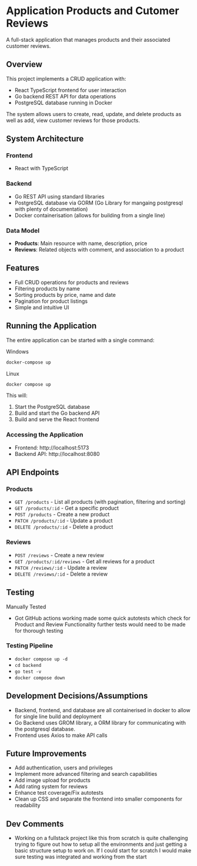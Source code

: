 # Application Products and Cutomer Reviews

A full-stack application that manages products and their associated customer reviews.

## Overview

This project implements a CRUD application with:
- React TypeScript frontend for user interaction
- Go backend REST API for data operations
- PostgreSQL database running in Docker

The system allows users to create, read, update, and delete products as well as add, view customer reviews for those products.

## System Architecture

### Frontend
- React with TypeScript

### Backend
- Go REST API using standard libraries
- PostgreSQL database via GORM (Go Library for mangaing postgresql with plenty of documentation)
- Docker containerisation (allows for building from a single line)

### Data Model
- **Products**: Main resource with name, description, price
- **Reviews**: Related objects with comment, and association to a product

## Features

- Full CRUD operations for products and reviews
- Filtering products by name
- Sorting products by price, name and date
- Pagination for product listings
- Simple and intuitive UI

## Running the Application

The entire application can be started with a single command:

Windows
```bash
docker-compose up
```
Linux
```bash
docker compose up
```

This will:
1. Start the PostgreSQL database
2. Build and start the Go backend API
3. Build and serve the React frontend

### Accessing the Application

- Frontend: http://localhost:5173
- Backend API: http://localhost:8080

## API Endpoints

### Products

- `GET /products` - List all products (with pagination, filtering and sorting)
- `GET /products/:id` - Get a specific product
- `POST /products` - Create a new product
- `PATCH /products/:id` - Update a product
- `DELETE /products/:id` - Delete a product

### Reviews

- `POST /reviews` - Create a new review
- `GET /products/:id/reviews` - Get all reviews for a product
- `PATCH /reviews/:id` - Update a review
- `DELETE /reviews/:id` - Delete a review

## Testing

Manually Tested

- Got GitHub actions working made some quick autotests which check for Product and Review Functionality further tests would need to be made for thorough testing

### Testing Pipeline
- `docker compose up -d`
- `cd backend`
- `go test -v`
- `docker compose down`

## Development Decisions/Assumptions

- Backend, frontend, and database are all containerised in docker to allow for single line build and deployment
- Go Backend uses GROM library, a ORM library for communicating with the postgresql database.
- Frontend uses Axios to make API calls

## Future Improvements

- Add authentication, users and privileges
- Implement more advanced filtering and search capabilities
- Add image upload for products
- Add rating system for reviews
- Enhance test coverage/Fix autotests
- Clean up CSS and separate the frontend into smaller components for readability

## Dev Comments
- Working on a fullstack project like this from scratch is quite challenging trying to figure out how to setup all the environments and just getting a basic structure setup to work on. If I could start for scratch I would make sure testing was integrated and working from the start
